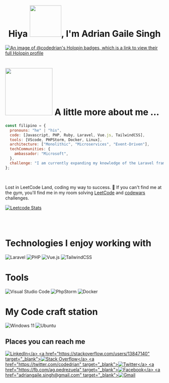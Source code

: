 <h1 align="center">Hiya <img src="https://user-images.githubusercontent.com/67692336/179810158-2d3d6fdb-507f-4522-bb32-34dbdcb87048.gif" width="100px">, I'm Adrian Gaile Singh</h1>

[![An image of @codedrian's Holopin badges, which is a link to view their full Holopin profile](https://holopin.me/codedrian)](https://holopin.io/@codedrian)

# <img src="https://media.giphy.com/media/VgCDAzcKvsR6OM0uWg/giphy.gif" width="150px"> A little more about me ...

```javascript
const filipino = {
  pronouns: "he" | "his",
  code: [Javascript, PHP, Ruby, Laravel, Vue.js, TailwindCSS],
  tools: [VScode, PHPStorm, Docker, Linux],
  architecture: ["Monolithic", "Microservices", "Event-Driven"],
  techCommunities: {
    ambassador: "Microsoft",
  },
  challenge: "I am currently expanding my knowledge of the Laravel framework",
};
```
<br>

Lost in LeetCode Land, coding my way to success. 🚀 If you can't find me at the gym, you'll find me in my room solving [LeetCode](https://leetcode.com/) and [codewars](https://www.codewars.com/users/codedrian) challenges.

[![Leetcode Stats](https://leetcard.jacoblin.cool/codedrian?theme=unicorn&extension=activity)](https://leetcode.com/codedrian/)

<br><br>

# Technologies I enjoy working with

![Laravel](https://img.shields.io/badge/Laravel-FF2D20?style=for-the-badge&logo=laravel&logoColor=white)
![PHP](https://img.shields.io/badge/php-%23777BB4.svg?style=for-the-badge&logo=php&logoColor=white)
![Vue.js](https://img.shields.io/badge/Vue.js-35495E?style=for-the-badge&logo=vue.js&logoColor=4FC08D)
![TailwindCSS](https://img.shields.io/badge/tailwindcss-%2338B2AC.svg?style=for-the-badge&logo=tailwind-css&logoColor=white)

# Tools
![Visual Studio Code](https://img.shields.io/badge/Visual%20Studio%20Code-0078d7.svg?style=for-the-badge&logo=visual-studio-code&logoColor=white)
![PhpStorm](https://img.shields.io/badge/phpstorm-143?style=for-the-badge&logo=phpstorm&logoColor=black&color=black&labelColor=darkorchid)
![Docker](https://img.shields.io/badge/docker-%230db7ed.svg?style=for-the-badge&logo=docker&logoColor=white)

# My Code craft station

![Windows 11](https://img.shields.io/badge/Windows%2011-%230079d5.svg?style=for-the-badge&logo=Windows%2011&logoColor=white)
![Ubuntu](https://img.shields.io/badge/Ubuntu-E95420?style=for-the-badge&logo=ubuntu&logoColor=white)


<h2>Places you can reach me</h2>

<a href="https://linkedin.com/in/codedrian" target="_blank">![LinkedIn](https://img.shields.io/badge/linkedin-%230077B5.svg?style=https://shields.io/badge/style-flat-green?logo=appveyor&style=flat(https://shields.io/badge/style-plastic-green?logo=appveyor&style=plastic)&logo=linkedin&logoColor=white)</a>
<a href="https://stackoverflow.com/users/13847140" target="_blank">![Stack Overflow](https://img.shields.io/badge/-Stackoverflow-FE7A16?style=https://shields.io/badge/style-flat-green?logo=appveyor&style=flat(https://shields.io/badge/style-plastic-green?logo=appveyor&style=plastic)&logo=stack-overflow&logoColor=white)</a>
<a href="https://twitter.com/codedrian" target="_blank">![Twitter](https://img.shields.io/badge/Twitter-%231DA1F2.svg?style=https://shields.io/badge/style-flat-green?logo=appveyor&style=flat(https://shields.io/badge/style-plastic-green?logo=appveyor&style=plastic)&logo=Twitter&logoColor=white)</a>
<a href="https://fb.com/ag.pedrezuela" target="_blank">![Facebook](https://img.shields.io/badge/Facebook-%231877F2.svg?style=https://shields.io/badge/style-flat-green?logo=appveyor&style=flat(https://shields.io/badge/style-plastic-green?logo=appveyor&style=plastic)&logo=Facebook&logoColor=white)</a>
<a href="adriangaile.singh@gmail.com" target="_blank">![Gmail](https://img.shields.io/badge/Gmail-D14836?style=https://shields.io/badge/style-flat-green?logo=appveyor&style=flat&logo=gmail&logoColor=white)</a>
